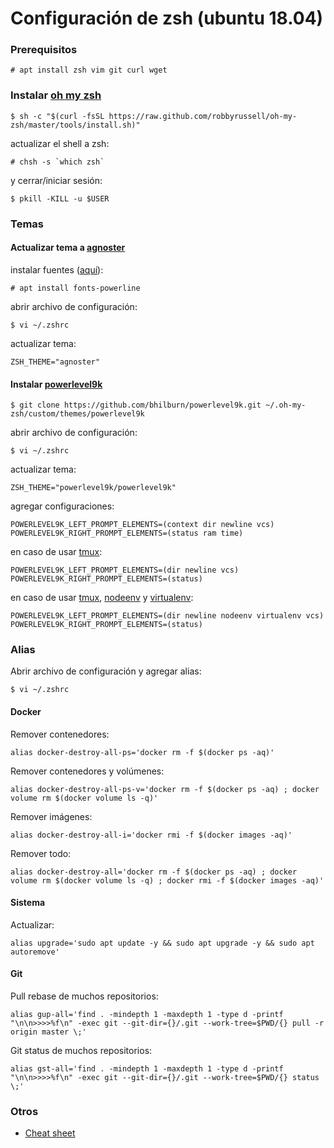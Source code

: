 # Configuración de **zsh** (ubuntu 18.04)

### Prerequisitos

```
# apt install zsh vim git curl wget
```

### Instalar [oh my zsh](https://ohmyz.sh/)

```
$ sh -c "$(curl -fsSL https://raw.github.com/robbyrussell/oh-my-zsh/master/tools/install.sh)"
```

actualizar el shell a zsh:

```
# chsh -s `which zsh`
```

y cerrar/iniciar sesión:

```
$ pkill -KILL -u $USER
```

### Temas

#### Actualizar tema a [agnoster](https://github.com/agnoster/agnoster-zsh-theme)

instalar fuentes ([aquí](https://powerline.readthedocs.io/en/latest/installation/linux.html#fonts-installation)):

```
# apt install fonts-powerline
```

abrir archivo de configuración:

```
$ vi ~/.zshrc    
```

actualizar tema:

```
ZSH_THEME="agnoster"
```

#### Instalar [powerlevel9k](https://github.com/bhilburn/powerlevel9k)

```
$ git clone https://github.com/bhilburn/powerlevel9k.git ~/.oh-my-zsh/custom/themes/powerlevel9k
```

abrir archivo de configuración:

```
$ vi ~/.zshrc    
```

actualizar tema:

```
ZSH_THEME="powerlevel9k/powerlevel9k"
```

agregar configuraciones:

```
POWERLEVEL9K_LEFT_PROMPT_ELEMENTS=(context dir newline vcs)
POWERLEVEL9K_RIGHT_PROMPT_ELEMENTS=(status ram time)
```

en caso de usar [tmux](tmux):

```
POWERLEVEL9K_LEFT_PROMPT_ELEMENTS=(dir newline vcs)
POWERLEVEL9K_RIGHT_PROMPT_ELEMENTS=(status)
```

en caso de usar [tmux](tmux), [nodeenv](https://github.com/ekalinin/nodeenv) y [virtualenv](https://virtualenv.pypa.io/en/latest/):

```
POWERLEVEL9K_LEFT_PROMPT_ELEMENTS=(dir newline nodeenv virtualenv vcs)
POWERLEVEL9K_RIGHT_PROMPT_ELEMENTS=(status)
```

### Alias

Abrir archivo de configuración y agregar alias:

```
$ vi ~/.zshrc    
```


#### Docker

Remover contenedores:

```
alias docker-destroy-all-ps='docker rm -f $(docker ps -aq)'
```

Remover contenedores y volúmenes:

```
alias docker-destroy-all-ps-v='docker rm -f $(docker ps -aq) ; docker volume rm $(docker volume ls -q)'
```

Remover imágenes:

```
alias docker-destroy-all-i='docker rmi -f $(docker images -aq)'
```

Remover todo:

```
alias docker-destroy-all='docker rm -f $(docker ps -aq) ; docker volume rm $(docker volume ls -q) ; docker rmi -f $(docker images -aq)'
```

#### Sistema

Actualizar:

```
alias upgrade='sudo apt update -y && sudo apt upgrade -y && sudo apt autoremove'
```

#### Git

Pull rebase de muchos repositorios:

```
alias gup-all='find . -mindepth 1 -maxdepth 1 -type d -printf "\n\n>>>>%f\n" -exec git --git-dir={}/.git --work-tree=$PWD/{} pull -r origin master \;'
```

Git status de muchos repositorios:

```
alias gst-all='find . -mindepth 1 -maxdepth 1 -type d -printf "\n\n>>>>%f\n" -exec git --git-dir={}/.git --work-tree=$PWD/{} status \;'
```

### Otros

- [Cheat sheet](https://github.com/robbyrussell/oh-my-zsh/wiki/Cheatsheet)
